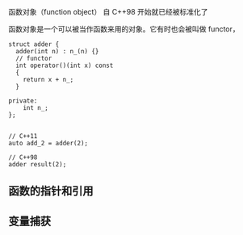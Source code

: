 函数对象（function object） 自 C++98 开始就已经被标准化了

函数对象是一个可以被当作函数来用的对象。它有时也会被叫做 functor，

```
struct adder {
  adder(int n) : n_(n) {}
  // functor
  int operator()(int x) const
  {
    return x + n_;
  }

private:
    int n_; 
};


// C++11
auto add_2 = adder(2);

// C++98
adder result(2);
```


## 函数的指针和引用



## 变量捕获


